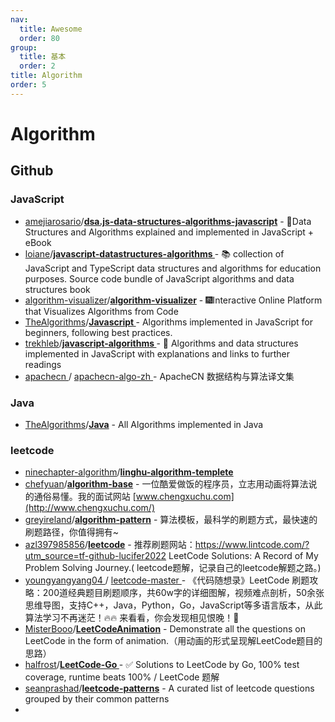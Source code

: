 ```yaml
---
nav:
  title: Awesome
  order: 80
group:
  title: 基本
  order: 2
title: Algorithm
order: 5
---
```


# Algorithm

## Github

### JavaScript

- [amejiarosario](https://github.com/amejiarosario)/**[dsa.js-data-structures-algorithms-javascript](https://github.com/amejiarosario/dsa.js-data-structures-algorithms-javascript)** - 🥞Data Structures and Algorithms explained and implemented in JavaScript + eBook
- [loiane](https://github.com/loiane)/**[javascript-datastructures-algorithms ](https://github.com/loiane/javascript-datastructures-algorithms)**- 📚 collection of JavaScript and TypeScript data structures and algorithms for education purposes. Source code bundle of JavaScript algorithms and data structures book
- [algorithm-visualizer](https://github.com/algorithm-visualizer?type=source)/**[algorithm-visualizer](https://github.com/algorithm-visualizer/algorithm-visualizer)** - 🎆Interactive Online Platform that Visualizes Algorithms from Code
- [TheAlgorithms](https://github.com/TheAlgorithms?type=source)/**[Javascript ](https://github.com/TheAlgorithms/Javascript)**- Algorithms implemented in JavaScript for beginners, following best practices.
- [trekhleb](https://github.com/trekhleb)/**[javascript-algorithms ](https://github.com/trekhleb/javascript-algorithms)**- 📝 Algorithms and data structures implemented in JavaScript with explanations and links to further readings
- [apachecn ](https://github.com/apachecn)/ [apachecn-algo-zh ](https://github.com/apachecn/apachecn-algo-zh)- ApacheCN 数据结构与算法译文集

### Java

- [TheAlgorithms](https://github.com/TheAlgorithms?type=source)/**[Java](https://github.com/TheAlgorithms/Java)** - All Algorithms implemented in Java

### leetcode

- [ninechapter-algorithm](https://github.com/ninechapter-algorithm)/**[linghu-algorithm-templete](https://github.com/ninechapter-algorithm/linghu-algorithm-templete)**
- [chefyuan](https://github.com/chefyuan)/**[algorithm-base](https://github.com/chefyuan/algorithm-base)** - 一位酷爱做饭的程序员，立志用动画将算法说的通俗易懂。我的面试网站 [www.chengxuchu.com](http://www.chengxuchu.com/)
- [greyireland](https://github.com/greyireland)/**[algorithm-pattern](https://github.com/greyireland/algorithm-pattern)** - 算法模板，最科学的刷题方式，最快速的刷题路径，你值得拥有~
- [azl397985856](https://github.com/azl397985856)/**[leetcode](https://github.com/azl397985856/leetcode)** - 推荐刷题网站：https://www.lintcode.com/?utm_source=tf-github-lucifer2022 LeetCode Solutions: A Record of My Problem Solving Journey.( leetcode题解，记录自己的leetcode解题之路。)
- [youngyangyang04 ](https://github.com/youngyangyang04)/ [leetcode-master ](https://github.com/youngyangyang04/leetcode-master)- 《代码随想录》LeetCode 刷题攻略：200道经典题目刷题顺序，共60w字的详细图解，视频难点剖析，50余张思维导图，支持C++，Java，Python，Go，JavaScript等多语言版本，从此算法学习不再迷茫！🔥🔥 来看看，你会发现相见恨晚！🚀
- [MisterBooo](https://github.com/MisterBooo)/**[LeetCodeAnimation](https://github.com/MisterBooo/LeetCodeAnimation)** - Demonstrate all the questions on LeetCode in the form of animation.（用动画的形式呈现解LeetCode题目的思路）
- [halfrost](https://github.com/halfrost)/**[LeetCode-Go ](https://github.com/halfrost/LeetCode-Go)**- ✅ Solutions to LeetCode by Go, 100% test coverage, runtime beats 100% / LeetCode 题解
- [seanprashad](https://github.com/seanprashad)/**[leetcode-patterns](https://github.com/seanprashad/leetcode-patterns)** - A curated list of leetcode questions grouped by their common patterns
- 



